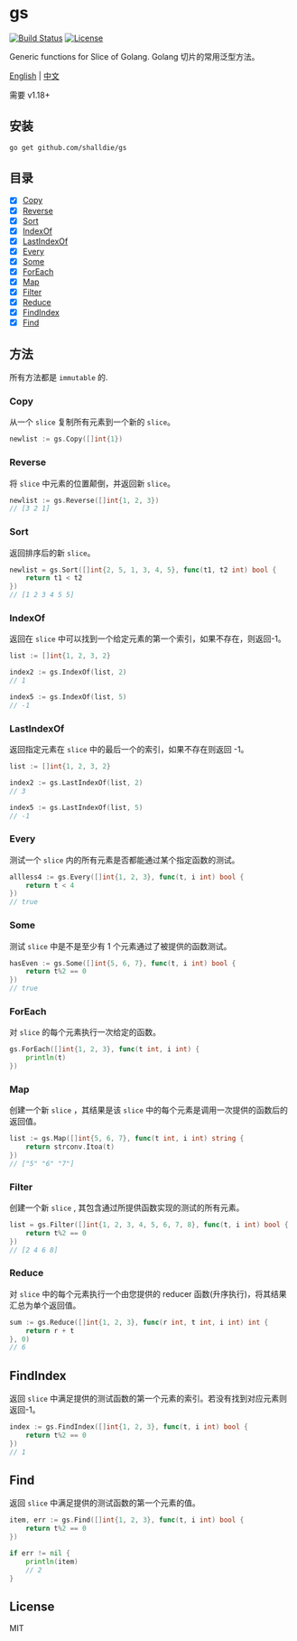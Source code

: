 # gs

[![Build Status](https://img.shields.io/github/workflow/status/shalldie/gs/ci?label=test&logo=github&style=flat-square)](https://github.com/shalldie/gs/actions)
[![License](https://img.shields.io/github/license/shalldie/gs?logo=github&style=flat-square)](https://github.com/shalldie/gs)

Generic functions for Slice of Golang. Golang 切片的常用泛型方法。

[English](./README.md) | [中文](./README.zh-CN.md)

需要 v1.18+

## 安装

```bash
go get github.com/shalldie/gs
```

## 目录

- [x] [Copy](#Copy)
- [x] [Reverse](#Reverse)
- [x] [Sort](#Sort)
- [x] [IndexOf](#IndexOf)
- [x] [LastIndexOf](#LastIndexOf)
- [x] [Every](#Every)
- [x] [Some](#Some)
- [x] [ForEach](#ForEach)
- [x] [Map](#Map)
- [x] [Filter](#Filter)
- [x] [Reduce](#Reduce)
- [x] [FindIndex](#FindIndex)
- [x] [Find](#Find)

## 方法

所有方法都是 `immutable` 的.

### Copy

从一个 `slice` 复制所有元素到一个新的 `slice`。

```go
newlist := gs.Copy([]int{1})
```

### Reverse

将 `slice` 中元素的位置颠倒，并返回新 `slice`。

```go
newlist := gs.Reverse([]int{1, 2, 3})
// [3 2 1]
```

### Sort

返回排序后的新 `slice`。

```go
newlist = gs.Sort([]int{2, 5, 1, 3, 4, 5}, func(t1, t2 int) bool {
    return t1 < t2
})
// [1 2 3 4 5 5]
```

### IndexOf

返回在 `slice` 中可以找到一个给定元素的第一个索引，如果不存在，则返回-1。

```go
list := []int{1, 2, 3, 2}

index2 := gs.IndexOf(list, 2)
// 1

index5 := gs.IndexOf(list, 5)
// -1
```

### LastIndexOf

返回指定元素在 `slice` 中的最后一个的索引，如果不存在则返回 -1。

```go
list := []int{1, 2, 3, 2}

index2 := gs.LastIndexOf(list, 2)
// 3

index5 := gs.LastIndexOf(list, 5)
// -1
```

### Every

测试一个 `slice` 内的所有元素是否都能通过某个指定函数的测试。

```go
allless4 := gs.Every([]int{1, 2, 3}, func(t, i int) bool {
    return t < 4
})
// true
```

### Some

测试 `slice` 中是不是至少有 1 个元素通过了被提供的函数测试。

```go
hasEven := gs.Some([]int{5, 6, 7}, func(t, i int) bool {
    return t%2 == 0
})
// true
```

### ForEach

对 `slice` 的每个元素执行一次给定的函数。

```go
gs.ForEach([]int{1, 2, 3}, func(t int, i int) {
    println(t)
})

```

### Map

创建一个新 `slice` ，其结果是该 `slice` 中的每个元素是调用一次提供的函数后的返回值。

```go
list := gs.Map([]int{5, 6, 7}, func(t int, i int) string {
    return strconv.Itoa(t)
})
// ["5" "6" "7"]
```

### Filter

创建一个新 `slice` , 其包含通过所提供函数实现的测试的所有元素。

```go
list = gs.Filter([]int{1, 2, 3, 4, 5, 6, 7, 8}, func(t, i int) bool {
    return t%2 == 0
})
// [2 4 6 8]
```

### Reduce

对 `slice` 中的每个元素执行一个由您提供的 reducer 函数(升序执行)，将其结果汇总为单个返回值。

```go
sum := gs.Reduce([]int{1, 2, 3}, func(r int, t int, i int) int {
    return r + t
}, 0)
// 6
```

## FindIndex

返回 `slice` 中满足提供的测试函数的第一个元素的索引。若没有找到对应元素则返回-1。

```go
index := gs.FindIndex([]int{1, 2, 3}, func(t, i int) bool {
    return t%2 == 0
})
// 1
```

## Find

返回 `slice` 中满足提供的测试函数的第一个元素的值。

```go
item, err := gs.Find([]int{1, 2, 3}, func(t, i int) bool {
    return t%2 == 0
})

if err != nil {
    println(item)
    // 2
}
```

## License

MIT
